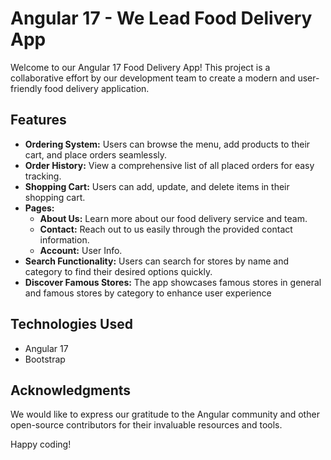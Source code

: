 # Angular 17 -  We Lead Food Delivery App

Welcome to our Angular 17 Food Delivery App! This project is a collaborative effort by our development team to create a modern and user-friendly food delivery application.

## Features

- **Ordering System:** Users can browse the menu, add products to their cart, and place orders seamlessly.
- **Order History:** View a comprehensive list of all placed orders for easy tracking.
- **Shopping Cart:** Users can add, update, and delete items in their shopping cart.
- **Pages:**
  - **About Us:** Learn more about our food delivery service and team.
  - **Contact:** Reach out to us easily through the provided contact information.
  - **Account:** User Info.
- **Search Functionality:** Users can search for stores by name and category to find their desired options quickly.
- **Discover Famous Stores:** The app showcases famous stores in general and famous stores by category to enhance user experience

## Technologies Used

- Angular 17
- Bootstrap

## Acknowledgments

We would like to express our gratitude to the Angular community and other open-source contributors for their invaluable resources and tools.

Happy coding!

